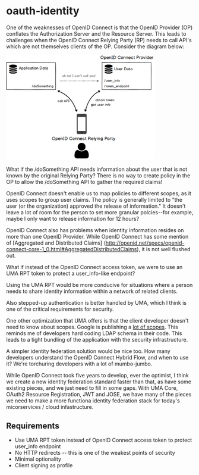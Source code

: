 # oauth-identity

One of the weaknesses of OpenID Connect is that the OpenID Provider (OP) conflates the Authorization Server and the Resource Server. This leads to challenges when the OpenID Connect Relying Party (RP) needs to call API's which are not themselves clients of the OP. Consider the diagram below:

<img src="https://raw.githubusercontent.com/GluuFederation/oauth-identity/master/img/Multi-API%20Backend.png" width="400">

What if the /doSomething API needs information about the user that is not known by the 
original Relying Party? There is no way to create policy in the OP to allow the /doSomething API to gather the required claims!

OpenID Connect doesn't enable us to map policies to different scopes, as it uses scopes to group user claims. The policy is generally limited to "the user (or the organization) approved the release of information." It doesn't leave a lot of room for the person to set more granular polcies--for example, maybe I only want to release information for 12 hours?

OpenID Connect also has problems when identity information resides on more than one OpenID Provider. While OpenID Connect has some mention of [Aggregated and Distributed Claims] (http://openid.net/specs/openid-connect-core-1_0.html#AggregatedDistributedClaims), it is not well flushed out.

What if instead of the OpenID Connect access token, we were to use an UMA RPT token to protect a user_info-like endpoint?

Using the UMA RPT would be more conducive for situations where a person needs to share identity information within a network of  related clients. 

Also stepped-up authentication is better handled by  UMA, which I think is one of the critical requirements for security.  

One other optimization that UMA offers is that the client developer doesn't need to know about scopes. Google is publishing a [lot of scopes](http://gluu.co/google-scopes). This reminds me of developers hard coding LDAP schema in their code. This leads to a tight bundling of the application with the security infrastructure.

A simpler identity federation solution would be nice too. How many developers  understand the OpenID Connect Hybrid Flow, and when to use it? We're torchuring developers with a lot of mumbo-jumbo.

While OpenID Connect took five years to develop, ever the optimist, I think we create a new identity federation standard  faster than that, as have some existing pieces, and we just need to fill in some gaps. With UMA Core, OAuth2 Resource Registration, JWT and JOSE, we have many of the pieces we need to make a more functiona identity federation stack for today's micorservices / cloud infastructure.

## Requirements

 - Use UMA RPT token instead of OpenID Connect access token to protect user_info endpoint
 - No HTTP redirects -- this is one of the weakest points of security
 - Minimal optionality
 - Client signing as profile


